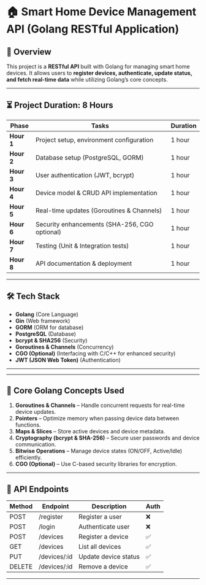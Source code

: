 # 🏠 Smart Home Device Management API (Golang RESTful Application)

## 📌 Overview
This project is a **RESTful API** built with Golang for managing smart home devices. It allows users to **register devices, authenticate, update status, and fetch real-time data** while utilizing Golang’s core concepts.

---

## ⏳ Project Duration: **8 Hours**
| Phase             | Tasks                                          | Duration |
|------------------|---------------------------------------------|----------|
| **Hour 1**      | Project setup, environment configuration     | 1 hour   |
| **Hour 2**      | Database setup (PostgreSQL, GORM)            | 1 hour   |
| **Hour 3**      | User authentication (JWT, bcrypt)            | 1 hour   |
| **Hour 4**      | Device model & CRUD API implementation       | 1 hour   |
| **Hour 5**      | Real-time updates (Goroutines & Channels)    | 1 hour   |
| **Hour 6**      | Security enhancements (SHA-256, CGO optional) | 1 hour   |
| **Hour 7**      | Testing (Unit & Integration tests)           | 1 hour   |
| **Hour 8**      | API documentation & deployment               | 1 hour   |

---

## 🛠 Tech Stack
- **Golang** (Core Language)
- **Gin** (Web framework)
- **GORM** (ORM for database)
- **PostgreSQL** (Database)
- **bcrypt & SHA256** (Security)
- **Goroutines & Channels** (Concurrency)
- **CGO (Optional)** (Interfacing with C/C++ for enhanced security)
- **JWT (JSON Web Token)** (Authentication)

---

---

## 🚀 Core Golang Concepts Used
1. **Goroutines & Channels** – Handle concurrent requests for real-time device updates.
2. **Pointers** – Optimize memory when passing device data between functions.
3. **Maps & Slices** – Store active devices and device metadata.
4. **Cryptography (bcrypt & SHA-256)** – Secure user passwords and device communication.
5. **Bitwise Operations** – Manage device states (ON/OFF, Active/Idle) efficiently.
6. **CGO (Optional)** – Use C-based security libraries for encryption.

---

## 📌 API Endpoints
| Method | Endpoint          | Description             | Auth |
|--------|------------------|------------------------|------|
| POST   | /register        | Register a user        | ❌  |
| POST   | /login           | Authenticate user      | ❌  |
| POST   | /devices         | Register a device      | ✅  |
| GET    | /devices         | List all devices       | ✅  |
| PUT    | /devices/:id     | Update device status   | ✅  |
| DELETE | /devices/:id     | Remove a device        | ✅  |

---















